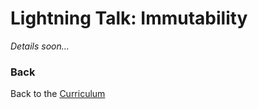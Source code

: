 Lightning Talk: Immutability
============================

*Details soon...*



### Back

Back to the [Curriculum](../README.md)
